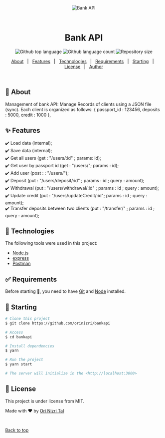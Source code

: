 <div align="center" id="top"> 
  <img src="https://icon-library.com/images/bank-icon-png/bank-icon-png-2.jpg" alt="Bank API" />

  &#xa0;
</div>

<h1 align="center">Bank API</h1>


<p align="center">

  <img alt="Github top language" src="https://img.shields.io/github/languages/top/orinizri/bankapi?color=56BEB8">

  <img alt="Github language count" src="https://img.shields.io/github/languages/count/orinizri/bankapi?color=56BEB8">

  <img alt="Repository size" src="https://img.shields.io/github/repo-size/orinizri/bankapi?color=56BEB8">

  <!-- <img alt="Github issues" src="https://img.shields.io/github/issues/orinizri/bankapi?color=56BEB8" /> -->

  <!-- <img alt="Github forks" src="https://img.shields.io/github/forks/orinizri/bankapi?color=56BEB8" /> -->

  <!-- <img alt="Github stars" src="https://img.shields.io/github/stars/orinizri/bankapi?color=56BEB8" /> -->
</p>

<!-- Status -->


<!-- <hr> -->

<p align="center">
  <a href="#dart-about">About</a> &#xa0; | &#xa0; 
  <a href="#sparkles-features">Features</a> &#xa0; | &#xa0;
  <a href="#rocket-technologies">Technologies</a> &#xa0; | &#xa0;
  <a href="#white_check_mark-requirements">Requirements</a> &#xa0; | &#xa0;
  <a href="#checkered_flag-starting">Starting</a> &#xa0; | &#xa0;
  <a href="#memo-license">License</a> &#xa0; | &#xa0;
  <a href="https://github.com/orinizri" target="_blank">Author</a>
</p>

<br>

## :dart: About ##

Management of bank API: Manage Records of clients using a JSON file (sync). 
Each client is organized as follows:
{
  passport_id : 123456,
  deposits : 5000,
  credit : 1000
},

## :sparkles: Features ##

:heavy_check_mark: Load data (internal);\
:heavy_check_mark: Save data (internal);\
:heavy_check_mark: Get all users (get : "/users/:id" ; params: id);\
:heavy_check_mark: Get user by passport id (get : "/users/"; params : id);\
:heavy_check_mark: Add user (post : : "/users/");\
:heavy_check_mark: Deposit (put : "/users/deposit/:id" ; params : id ; query : amount);\
:heavy_check_mark: Withdrawal (put : "/users/withdrawal/:id" ; params : id ; query : amount);\
:heavy_check_mark: Update credit (put : "/users/updateCredit/:id"; params : id ; query : amount);\
:heavy_check_mark: Transfer deposits between two clients (put : "/transfer/" ; params : id ; query : amount);

## :rocket: Technologies ##

The following tools were used in this project:

- [Node.js](https://nodejs.org/en/)
- [express](https://expressjs.com/)
- [Postman](https://www.postman.com/)


## :white_check_mark: Requirements ##

Before starting :checkered_flag:, you need to have [Git](https://git-scm.com) and [Node](https://nodejs.org/en/) installed.

## :checkered_flag: Starting ##

```bash
# Clone this project
$ git clone https://github.com/orinizri/bankapi

# Access
$ cd bankapi

# Install dependencies
$ yarn

# Run the project
$ yarn start

# The server will initialize in the <http://localhost:3000>
```

## :memo: License ##

This project is under license from MIT.


Made with :heart: by <a href="https://github.com/orinizri" target="_blank">Ori Nizri Tal</a>

&#xa0;

<a href="#top">Back to top</a>
